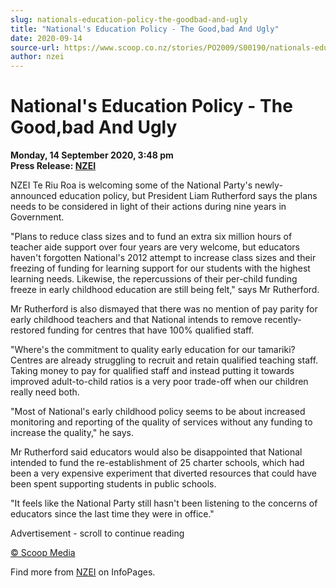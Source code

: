 ```yaml
---
slug: nationals-education-policy-the-goodbad-and-ugly
title: "National's Education Policy - The Good,bad And Ugly"
date: 2020-09-14
source-url: https://www.scoop.co.nz/stories/PO2009/S00190/nationals-education-policy-the-goodbad-and-ugly.htm
author: nzei
---
```

National's Education Policy - The Good,bad And Ugly
===================================================

**Monday, 14 September 2020, 3:48 pm**  
**Press Release: [NZEI](https://info.scoop.co.nz/NZEI)**

NZEI Te Riu Roa is welcoming some of the National Party's newly-announced education policy, but President Liam Rutherford says the plans needs to be considered in light of their actions during nine years in Government.

"Plans to reduce class sizes and to fund an extra six million hours of teacher aide support over four years are very welcome, but educators haven't forgotten National's 2012 attempt to increase class sizes and their freezing of funding for learning support for our students with the highest learning needs. Likewise, the repercussions of their per-child funding freeze in early childhood education are still being felt," says Mr Rutherford.

Mr Rutherford is also dismayed that there was no mention of pay parity for early childhood teachers and that National intends to remove recently-restored funding for centres that have 100% qualified staff.

"Where's the commitment to quality early education for our tamariki? Centres are already struggling to recruit and retain qualified teaching staff. Taking money to pay for qualified staff and instead putting it towards improved adult-to-child ratios is a very poor trade-off when our children really need both.

"Most of National's early childhood policy seems to be about increased monitoring and reporting of the quality of services without any funding to increase the quality," he says.

Mr Rutherford said educators would also be disappointed that National intended to fund the re-establishment of 25 charter schools, which had been a very expensive experiment that diverted resources that could have been spent supporting students in public schools.

"It feels like the National Party still hasn't been listening to the concerns of educators since the last time they were in office."

Advertisement - scroll to continue reading





[© Scoop Media](http://www.scoop.co.nz/about/terms.html)

Find more from [NZEI](https://info.scoop.co.nz/NZEI) on InfoPages.